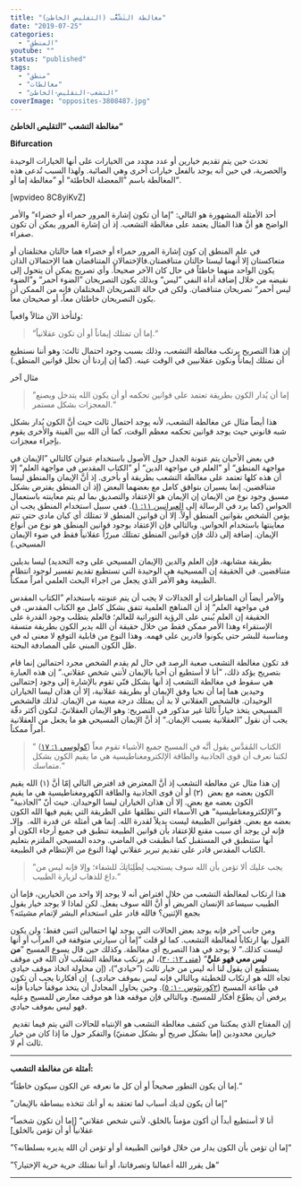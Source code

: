 ```yaml
---
title: "مغالطة التَشَّعُّب (التقليص الخاطئ)"
date: "2019-07-25"
categories: 
  - "المنطق"
youtube: ""
status: "published"
tags: 
  - "منطق"
  - "مغالطات"
  - "التشعب-التقليص-الخاطئ"
coverImage: "opposites-3808487.jpg"
---
```


**مغالطة التشعب ”التقليص الخاطئ“**

**Bifurcation**

تحدث حين يتم تقديم خيارين أو عدد محدد من الخيارات على أنها الخيارات الوحيدة والحصرية، في حين أنه يوجد بالفعل خيارات أُخرى وهي الصائبة. ولهذا السبب تُدعى هذه المغالطة باسم ”المعضلة الخاطئة“ أو ”مغالطة إما أو“.

\[wpvideo 8C8yiKvZ\]

أحد الأمثلة المشهورة هو التالي: ”إما أن تكون إشارة المرور حمراء أو خضراء“ والأمر الواضح هو أنَّ هذا المثال يعتمد على مغالطة التشعب. إذ أن إشارة المرور يمكن أن تكون صفراء. 

في علم المنطق إن كون إشارة المرور حمراء أو خضراء هما حالتان مختلفتان أو متعاكستان إلا أنهما ليستا حالتان متناقضتان.فالإختمالان المتناقضان هما الإحتمالان الذان يكون الواحد منهما خاطئاً في حال كان الآخر صحيحاً. وأي تصريح يمكن أن يتحول إلى نقيضه من خلال إضافة أداة النفي ”ليس“ وبذلك يكون التصريحان ”الضوء أحمر“ و”الضوء ليس أحمر“ تصريحان متناقضان. ولكن في حالة التصريحان المختلفان فإنه من الممكن أن يكون التصريحان خاطئان معاً، أو صحيحان معاً.

ولنأخذ الآن مثالاً واقعياً:

> ”إما أن تمتلك إيماناً أو أن تكون عقلانياً.“

إن هذا التصريح يرتكب مغالطة التشعب، وذلك بسبب وجود احتمال ثالث: وهو أننا نستطيع أن نمتلك إيماناً ونكون عقلانيين في الوقت عينه. (كما إن إردنا أن نحلل قوانين المنطق.) 

مثال آخر

> ”إما أن يُدار الكون بطريقة تعتمد على قوانين تحكمه أو أن يكون الله يتدخل ويصنع المعجزات بشكل مستمر.“

هذا أيضاً مثال عن مغالطة التشعب، لأنه يوجد احتمال ثالث حيث أنَّ الكون يُدار بشكل شبه قانوني حيث يوجد قوانين تحكمه معظم الوقت، كما أن الله بين الفينة والأخرى يقوم بإجراء معجزات.

في بعض الأحيان يتم عنونة الجدل حول الأصول باستخدام عنوان كالتالي ”الإيمان في مواجهة المنطق“ أو ”العلم في مواجهة الدين“ أو ”الكتاب المقدس في مواجهة العلم“ إلا أن هذه كلها تعتمد على مغالطة التشعب بطريقة أو بأخرى. إذ أنَّ الإيمان والمنطق ليسا متناقضين. إنما يسيران بتوافق كامل مع بعضهما البعض (إذ أن المنطق يفترض بشكل مسبق وجود نوع من الإيمان إن الإيمان هو الإعتقاد والتصديق بما لم يتم معاينته باستعمال الحواس (كما يرد في الرسالة إلى [العبرانيين ١١: ١](https://biblia.com/books/ar-vandyke/he11.1)). ففي سبيل استخدام المنطق يجب أن يؤمن الشخص بقوانين المنطق أولاً. إلا أن قوانين المنطق لا تمتلك أي كيان مادي حتى تتم معاينتها باستخدام الحواس. وبالتالي فإن الإعتقاد بوجود قوانين المنطق هو نوع من أنواع الإيمان. إضافة إلى ذلك فإن قوانين المنطق تمتلك مبررّاً عقلانياً فقط في ضوء الإيمان المسيحي.)

بطريقة مشابهة، فإن العلم والدين (الإيمان المسيحي على وجه التحديد) ليسا بديلين متناقضين. في الحقيقة إن المسيحية هي الوحيدة التي تستطيع تقديم تفسير لوجود انتظام الطبيعة وهو الأمر الذي يجعل من اجراء البحث العلمي أمراً ممكناً. 

والأمر أيضاً أن المناظرات أو الجدالات لا يجب أن يتم عنونته باستخدام ”الكتاب المقدس في مواجهة العلم“ إذ أن المناهج العلمية تتفق بشكل كامل مع الكتاب المقدس. في الحقيقة إن العلم يُبنى على الرؤية التوراتية للعالم؛ فالعلم يتطلب وجود القدرة على الإستقراء وهذا الأمر ممكن فقط من خلال حقيقة أن الله يدير الكون بطريقة متسقة ومناسبة للبشر حتى يكونوا قادرين على فهمه. وهذا النوع من قابلية التوقع لا معنى له في ظل الكون المبني على المصادفة البحتة.

قد تكون مغالطة التشعب صعبة الرصد في حال لم يقدم الشخص مجرد احتمالين إنما قام بتصريح يؤكد ذلك، ”أنا لا أستطيع أن أحيا بالإيمان لأنني شخص عقلاني.“ إن هذه العبارة هي سقوط في مغالطة التشعب إذ أنها بشكل فنّي تقوم بالإشارة إلى وجود إحتمالين وحيدين هما إما أن نحيا وفق الإيمان أو بطريقة عقلانية، إلا أن هذان ليسا الخياران الوحيدان. فالشخص العقلاني لا بد أن يمتلك درجة معينة من الإيمان. لذلك فالشخص المسيحي يتخذ خياراً ثالثا غير مذكور في التصريح: وهو الإيمان العقلانيّ. لنكون أكثر دقّة يجب أن نقول ”العقلانية بسبب الإيمان.“ إذ أنَّ الإيمان المسيحي هو ما يجعل من العقلانية أمراً ممكناً.

> ” الكتاب المُقدَّس يقول أنَّه في المسيح جميع الأشياء تقوم معاً ([كولوسي ١: ١٧](https://biblia.com/books/ar-vandyke/col1.17)) لكننا نعرف أن قوى الجاذبية والطاقة الإلكترومغناطيسية هي ما يقيم الكون بشكل متماسك.“

إن هذا مثال عن مغالطة التشعب إذ أنَّ المعترض قد افترض التالي إمّا أنَّ (١) الله يقيم الكون بعضه مع بعض  (٢) أو أن قوى الجاذبية والطاقة الكهرومغناطيسية هي ما يقيم الكون بعضه مع بعض. إلا أن هذان الخياران ليسا الوحيدان. حيث أنّ ”الجاذبية“ و”الإلكترومغناطيسية“ هي الأسماء التي نطلقها على الطريقة التي يقيم فيها الله الكون بعضه مع بعض. فقوانين الطبيعة ليست بديلاً لقدرة الله. إنما هي أمثلة عن قدرة الله.  وإلاـ فإنه لن يوجد أي سبب مقنع للإعتقاد بأن قوانين الطبيعة تنطبق في جميع أرجاء الكون أو أنها ستنطبق في المستقبل كما انطبقت في الماضي. وحده المسيحي الملتزم بتعليم الكتاب المقدس قادر على تقديم تبرير عقلاني لهذا النوع من الإنتظام في الطبيعة.

> ”يجب عليك ألا تؤمن بأن الله سوف يستجيب لِطَلِبَاتِكَ للشفاء؛ وإلا فإنه ليس من داع للذهاب لزيارة الطبيب.“

هذا ارتكاب لمغالطة التشعب من خلال افتراض أنه لا يوجد إلا واحد من الخيارين، فإما أن الطبيب سيساعد الإنسان المريض أو أنَّ الله سوف يفعل. لكن لماذا لا يوجد خيار يقول بجمع الإثنين؟ فالله قادر على استخدام البشر لإتمام مشيئته؟

ومن جانب آخر فإنه يوجد بعض الحالات التي يوجد لها احتمالين اثنين فقط؛ ولن يكون القول بها ارتكاباً لمغالطة التشعب. كما لو قلت ”إما أن سيارتي متوقفة في المرآب أو أنها ليست كذلك.“ لا يوجد في هذا التصريح أي مغالطة. وكذلك حين قال يسوع المسيح ”**من ليس معي فهو عليَّ**“ ([متى ١٢: ٣٠](https://biblia.com/books/ar-vandyke/mt12.30))، لم يرتكب مغالطة التشعّب لأن الله في موقف يستطيع أن يقول لنا أنه ليس من خيار ثالث (”حيادي“)، (إن محاولة اتخاذ موقف حيادي تجاه الله هو ارتكاب للخطيئة وبالتالي فإنه ليس بموقف حيادي.)  إن أفكارنا يجب أن تكون في طاعة المسيح ([٢كورنثوس ١٠: ٥](https://biblia.com/books/ar-vandyke/2co10.5)). وحين يحاول المجادل أن يتخذ موقفاً حيادياً فإنه يرفض أن يطوِّع أفكار للمسيح. وبالتالي فإن موقفه هذا هو موقف معارض للمسيح وعليه فهو ليس بموقف حيادي.

 إن المفتاح الذي يمكننا من كشف مغالطة التشعب هو الإنتباه للحالات التي يتم فيما تقديم خيارين محدودين (إما بشكل صريح أو بشكل ضمنيّ) والتفكر حول ما إذا كان من خيار ثالث أم لا.

* * *

**أمثلة عن مغالطة التشعب:**

”إما أن يكون التطور صحيحاً أو أن كل ما نعرفه عن الكون سيكون خاطئاً.“

”إما أن يكون لديك أسباب لما تعتقد به أو أنك تتخذه ببساطة بالإيمان“

”أنا لا أستطيع أبداً أن أكون مؤمناً بالخلق، لأنني شخص عقلاني“ \[إما أن تكون شخصاً عقلانياً أو أن تؤمن بالخلق\]

”إما أن تؤمن بأن الكون يدار من خلال قوانين الطبيعة أو أو تؤمن أن الله يديره بسلطانه؟“

”هل يقرر الله أعمالنا وتصرفاتنا، أو أننا نمتلك حرية حرية الإختيار؟“

* * *
